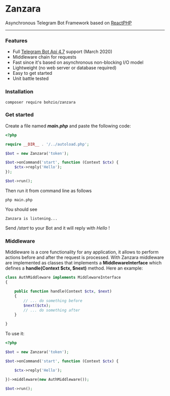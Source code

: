 # Zanzara
Asynchronous Telegram Bot Framework based on [ReactPHP](https://reactphp.org/)

---

### Features
* Full [Telegram Bot Api 4.7](https://core.telegram.org/bots/api) support (March 2020)
* Middleware chain for requests
* Fast since it's based on asynchronous non-blocking I/O model
* Lightweight (no web server or database required)
* Easy to get started
* Unit battle tested

### Installation
    composer require bohzio/zanzara
    
### Get started

Create a file named **_main.php_** and paste the following code:

```php
<?php

require __DIR__ . '/../autoload.php';

$bot = new Zanzara('token');

$bot->onCommand('start', function (Context $ctx) {
    $ctx->reply('Hello');
});

$bot->run();
```

Then run it from command line as follows

    php main.php

You should see

    Zanzara is listening...

Send _/start_ to your Bot and it will reply with _Hello_ !

### Middleware

Middleware is a core functionality for any application, it allows to perform actions before and after the request
is processed. With Zanzara middleware are implemented as classes that implements a **MiddlewareInterface** which defines
a **handle(Context $ctx, $next)** method. Here an example:

```php
class AuthMiddleware implements MiddlewareInterface
{

    public function handle(Context $ctx, $next)
    {
        // ... do something before
        $next($ctx);
        // ... do something after
    }

}
```

To use it:

```php
<?php

$bot = new Zanzara('token');

$bot->onCommand('start', function (Context $ctx) {

    $ctx->reply('Hello');

})->middleware(new AuthMiddleware());

$bot->run();
```